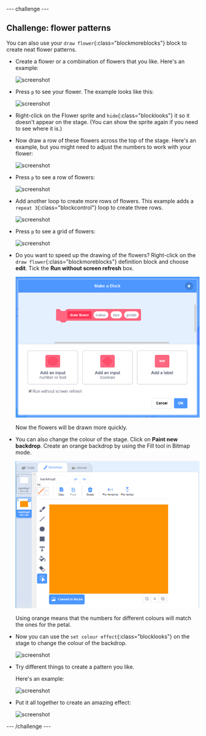 --- challenge ---

## Challenge: flower patterns

You can also use your `draw flower`{:class="blockmoreblocks"} block to create neat flower patterns. 

+ Create a flower or a combination of flowers that you like. Here's an example:

	![screenshot](images/flower-for-pattern.png)	
	
+ Press `p` to see your flower. The example looks like this:

	![screenshot](images/flower-for-pattern-example.png)	
	
+ Right-click on the Flower sprite and `hide`{:class="blocklooks"} it so it doesn't appear on the stage. (You can show the sprite again if you need to see where it is.)

+ Now draw a row of these flowers across the top of the stage. Here's an example, but you might need to adjust the numbers to work with your flower:

	![screenshot](images/flower-pattern-row.png)
	
+ Press `p` to see a row of flowers: 

	![screenshot](images/flower-pattern-row-example.png)
	
+ Add another loop to create more rows of flowers. This example adds a `repeat 3`{:class="blockcontrol"} loop to create three rows. 

	![screenshot](images/flower-pattern-rows.png)
	
+ Press `p` to see a grid of flowers: 

	![screenshot](images/flower-pattern-rows-example.png)
	
+ Do you want to speed up the drawing of the flowers? Right-click on the `draw flower`{:class="blockmoreblocks"} definition block and choose **edit**. Tick the **Run without screen refresh** box. 

	![screenshot](images/flower-no-refresh.png)
	
	Now the flowers will be drawn more quickly. 

+ You can also change the colour of the stage. Click on **Paint new backdrop**. Create an orange backdrop by using the Fill tool in Bitmap mode. 

	![screenshot](images/flower-orange-backdrop.png)
	
	Using orange means that the numbers for different colours will match the ones for the petal. 
	
+ Now you can use the `set colour effect`{:class="blocklooks"} on the stage to change the colour of the backdrop.
	
	![screenshot](images/flower-backdrop-colour.png)
	
+ Try different things to create a pattern you like. 

	Here's an example: 
	
	![screenshot](images/flower-pattern-background.png)
	
+ Put it all together to create an amazing effect:

	![screenshot](images/flower-gen-example.gif)

--- /challenge ---




